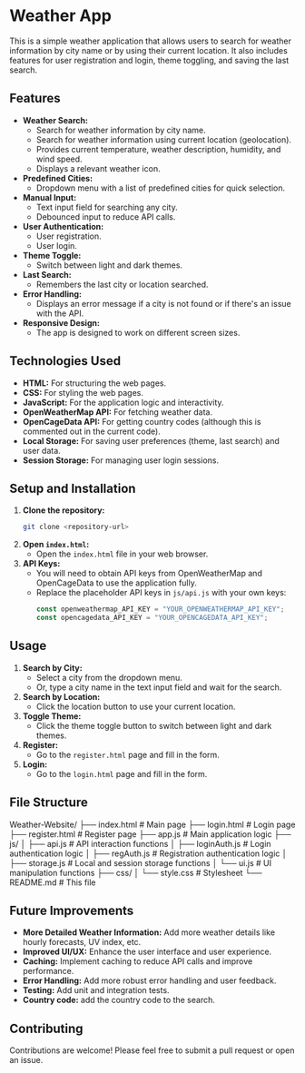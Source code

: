 # Weather App

This is a simple weather application that allows users to search for weather information by city name or by using their current location. It also includes features for user registration and login, theme toggling, and saving the last search.

## Features

- **Weather Search:**
  - Search for weather information by city name.
  - Search for weather information using current location (geolocation).
  - Provides current temperature, weather description, humidity, and wind speed.
  - Displays a relevant weather icon.
- **Predefined Cities:**
  - Dropdown menu with a list of predefined cities for quick selection.
- **Manual Input:**
  - Text input field for searching any city.
  - Debounced input to reduce API calls.
- **User Authentication:**
  - User registration.
  - User login.
- **Theme Toggle:**
  - Switch between light and dark themes.
- **Last Search:**
  - Remembers the last city or location searched.
- **Error Handling:**
  - Displays an error message if a city is not found or if there's an issue with the API.
- **Responsive Design:**
  - The app is designed to work on different screen sizes.

## Technologies Used

- **HTML:** For structuring the web pages.
- **CSS:** For styling the web pages.
- **JavaScript:** For the application logic and interactivity.
- **OpenWeatherMap API:** For fetching weather data.
- **OpenCageData API:** For getting country codes (although this is commented out in the current code).
- **Local Storage:** For saving user preferences (theme, last search) and user data.
- **Session Storage:** For managing user login sessions.

## Setup and Installation

1.  **Clone the repository:**
    ```bash
    git clone <repository-url>
    ```
2.  **Open `index.html`:**
    - Open the `index.html` file in your web browser.
3.  **API Keys:**
    - You will need to obtain API keys from OpenWeatherMap and OpenCageData to use the application fully.
    - Replace the placeholder API keys in `js/api.js` with your own keys:
      ```javascript
      const openweathermap_API_KEY = "YOUR_OPENWEATHERMAP_API_KEY";
      const opencagedata_API_KEY = "YOUR_OPENCAGEDATA_API_KEY";
      ```

## Usage

1.  **Search by City:**
    - Select a city from the dropdown menu.
    - Or, type a city name in the text input field and wait for the search.
2.  **Search by Location:**
    - Click the location button to use your current location.
3.  **Toggle Theme:**
    - Click the theme toggle button to switch between light and dark themes.
4.  **Register:**
    - Go to the `register.html` page and fill in the form.
5.  **Login:**
    - Go to the `login.html` page and fill in the form.

## File Structure

Weather-Website/ ├── index.html # Main page ├── login.html # Login page ├── register.html # Register page ├── app.js # Main application logic ├── js/ │ ├── api.js # API interaction functions │ ├── loginAuth.js # Login authentication logic │ ├── regAuth.js # Registration authentication logic │ ├── storage.js # Local and session storage functions │ └── ui.js # UI manipulation functions ├── css/ │ └── style.css # Stylesheet └── README.md # This file

## Future Improvements

- **More Detailed Weather Information:** Add more weather details like hourly forecasts, UV index, etc.
- **Improved UI/UX:** Enhance the user interface and user experience.
- **Caching:** Implement caching to reduce API calls and improve performance.
- **Error Handling:** Add more robust error handling and user feedback.
- **Testing:** Add unit and integration tests.
- **Country code:** add the country code to the search.

## Contributing

Contributions are welcome! Please feel free to submit a pull request or open an issue.

